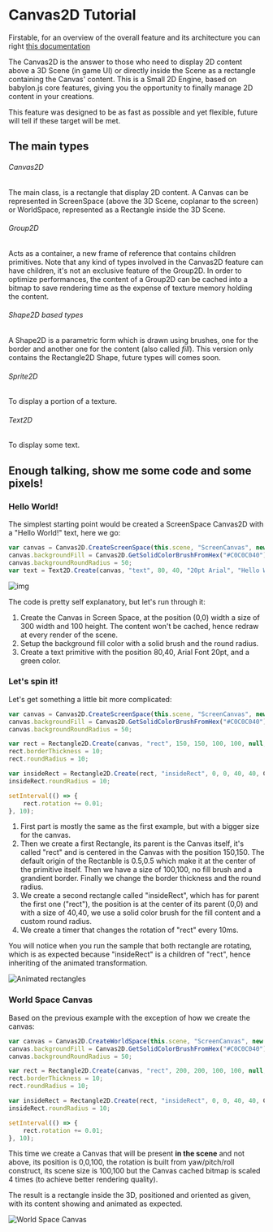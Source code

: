 # Canvas2D Tutorial

Firstable, for an overview of the overall feature and its architecture you can right [this documentation](http://doc.babylonjs.com/overviews/Using_The_Canvas2D)

The Canvas2D is the answer to those who need to display 2D content above a 3D Scene (in game UI) or directly inside the Scene as a rectangle containing the Canvas' content.
This is a Small 2D Engine, based on babylon.js core features, giving you the opportunity to finally manage 2D content in your creations.

This feature was designed to be as fast as possible and yet flexible, future will tell if these target will be met.

## The main types
###### Canvas2D
The main class, is a rectangle that display 2D content. A Canvas can be represented in ScreenSpace (above the 3D Scene, coplanar to the screen) or WorldSpace, represented as a Rectangle inside the 3D Scene.
###### Group2D
Acts as a container, a new frame of reference that contains children primitives. Note that any kind of types involved in the Canvas2D feature can have children, it's not an exclusive feature of the Group2D.
In order to optimize performances, the content of a Group2D can be cached into a bitmap to save rendering time as the expense of texture memory holding the content.
###### Shape2D based types
A Shape2D is a parametric form which is drawn using brushes, one for the border and another one for the content (also called *fill*).
This version only contains the Rectangle2D Shape, future types will comes soon.
###### Sprite2D
To display a portion of a texture.
###### Text2D
To display some text.

## Enough talking, show me some code and some pixels!

### Hello World!
The simplest starting point would be created a ScreenSpace Canvas2D with a "Hello World!" text, here we go:
```javascript
var canvas = Canvas2D.CreateScreenSpace(this.scene, "ScreenCanvas", new Vector2(0, 0), new Size(300, 100), Canvas2D.CACHESTRATEGY_DONTCACHE);
canvas.backgroundFill = Canvas2D.GetSolidColorBrushFromHex("#C0C0C040");
canvas.backgroundRoundRadius = 50;
var text = Text2D.Create(canvas, "text", 80, 40, "20pt Arial", "Hello World!", new Color4(0.6, 1.0, 0.6, 1.0));
```
![img](http://i.imgur.com/V18lBvx.png)

The code is pretty self explanatory, but let's run through it:
1. Create the Canvas in Screen Space, at the position (0,0) width a size of 300 width and 100 height. The content won't be cached, hence redraw at every render of the scene.
2. Setup the background fill color with a solid brush and the round radius.
3. Create a text primitive with the position 80,40, Arial Font 20pt, and a green color.

### Let's spin it!
Let's get something a little bit more complicated:
```javascript
var canvas = Canvas2D.CreateScreenSpace(this.scene, "ScreenCanvas", new Vector2(0, 0), new Size(300, 300), Canvas2D.CACHESTRATEGY_DONTCACHE);
canvas.backgroundFill = Canvas2D.GetSolidColorBrushFromHex("#C0C0C040");
canvas.backgroundRoundRadius = 50;

var rect = Rectangle2D.Create(canvas, "rect", 150, 150, 100, 100, null, Canvas2D.GetGradientColorBrush(new Color4(0.9, 0.3, 0.9, 1), new Color4(1.0, 1.0, 1.0, 1)));
rect.borderThickness = 10;
rect.roundRadius = 10;

var insideRect = Rectangle2D.Create(rect, "insideRect", 0, 0, 40, 40, Canvas2D.GetSolidColorBrushFromHex("#0040F0FF"));
insideRect.roundRadius = 10;

setInterval(() => {
    rect.rotation += 0.01;
}, 10);
```
1. First part is mostly the same as the first example, but with a bigger size for the canvas.
2. Then we create a first Rectangle, its parent is the Canvas itself, it's called "rect" and is centered in the Canvas with the position 150,150. The default origin of the Rectanble is 0.5,0.5 which make it at the center of the primitive itself. Then we have a size of 100,100, no fill brush and a grandient border. Finally we change the border thickness and the round radius.
3. We create a second rectangle called "insideRect", which has for parent the first one ("rect"), the position is at the center of its parent (0,0) and with a size of 40,40, we use a solid color brush for the fill content and a custom round radius.
4. We create a timer that changes the rotation of "rect" every 10ms.

You will notice when you run the sample that both rectangle are rotating, which is as expected because "insideRect" is a children of "rect", hence inheriting of the animated transformation.

![Animated rectangles](http://i.imgur.com/dwSLO3b.png)

### World Space Canvas

Based on the previous example with the exception of how we create the canvas:
```javascript
var canvas = Canvas2D.CreateWorldSpace(this.scene, "ScreenCanvas", new Vector3(0, 0, 100), Quaternion.RotationYawPitchRoll(Math.PI / 4, Math.PI/4, 0), new Size(100, 100), 4, Mesh.DEFAULTSIDE, Canvas2D.CACHESTRATEGY_CANVAS);
canvas.backgroundFill = Canvas2D.GetSolidColorBrushFromHex("#C0C0C040");
canvas.backgroundRoundRadius = 50;

var rect = Rectangle2D.Create(canvas, "rect", 200, 200, 100, 100, null, Canvas2D.GetGradientColorBrush(new Color4(0.9, 0.3, 0.9, 1), new Color4(1.0, 1.0, 1.0, 1)));
rect.borderThickness = 10;
rect.roundRadius = 10;

var insideRect = Rectangle2D.Create(rect, "insideRect", 0, 0, 40, 40, Canvas2D.GetSolidColorBrushFromHex("#0040F0FF"));
insideRect.roundRadius = 10;

setInterval(() => {
    rect.rotation += 0.01;
}, 10);
```
This time we create a Canvas that will be present **in the scene** and not above, its position is 0,0,100, the rotation is built from yaw/pitch/roll construct, its scene size is 100,100 but the Canvas cached bitmap is scaled 4 times (to achieve better rendering quality).

The result is a rectangle inside the 3D, positioned and oriented as given, with its content showing and animated as expected.

![World Space Canvas](http://i.imgur.com/pr5yWwh.png)
